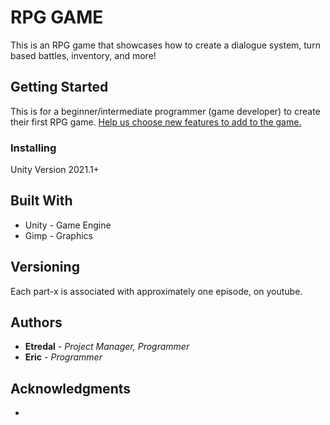 # RPG GAME

This is an RPG game that showcases how to create a dialogue system, turn based battles, inventory, and more!

## Getting Started

This is for a beginner/intermediate programmer (game developer) to create their first RPG game.
[Help us choose new features to add to the game.](https://docs.google.com/document/d/1HDOyZX5JP_0TYaWux3odjWNntLQBsxewluIPnybYJN8/edit?usp=sharing)

### Installing

Unity Version 2021.1+


## Built With

* Unity - Game Engine
* Gimp - Graphics

## Versioning

Each part-x is associated with approximately one episode, on youtube.

## Authors

* **Etredal** - *Project Manager, Programmer*
* **Eric** - *Programmer*

## Acknowledgments

* 

